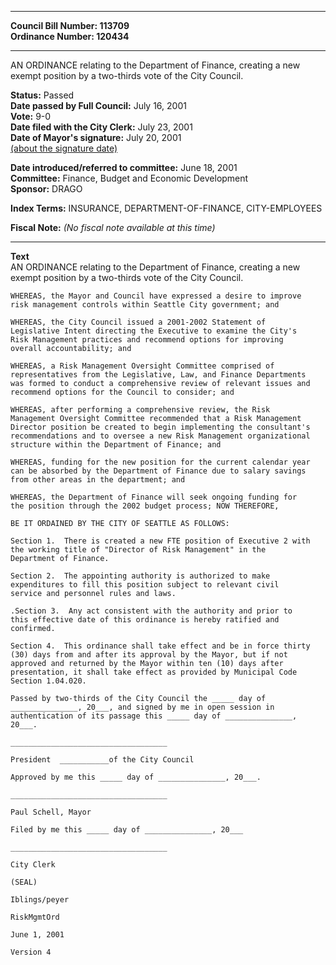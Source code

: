 * * * * *  
  
**Council Bill Number: [](#h0)[](#h2)113709**   
**Ordinance Number: 120434**  
  
* * * * *  
  
AN ORDINANCE relating to the Department of Finance, creating a new exempt position by a two-thirds vote of the City Council.  
  
**Status:** Passed   
**Date passed by Full Council:** July 16, 2001   
**Vote:** 9-0   
**Date filed with the City Clerk:** July 23, 2001   
**Date of Mayor's signature:** July 20, 2001   
[(about the signature date)](/~public/approvaldate.htm)   
  
  
**Date introduced/referred to committee:** June 18, 2001   
**Committee:** Finance, Budget and Economic Development   
**Sponsor:** DRAGO   
  
**Index Terms:** INSURANCE, DEPARTMENT-OF-FINANCE, CITY-EMPLOYEES  
  
**Fiscal Note:** *(No fiscal note available at this time)*  
  
* * * * *  
  
**Text**  
    AN ORDINANCE relating to the Department of Finance, creating a new  
    exempt position by a two-thirds vote of the City Council.  
  
    WHEREAS, the Mayor and Council have expressed a desire to improve  
    risk management controls within Seattle City government; and  
  
    WHEREAS, the City Council issued a 2001-2002 Statement of  
    Legislative Intent directing the Executive to examine the City's  
    Risk Management practices and recommend options for improving  
    overall accountability; and  
  
    WHEREAS, a Risk Management Oversight Committee comprised of  
    representatives from the Legislative, Law, and Finance Departments  
    was formed to conduct a comprehensive review of relevant issues and  
    recommend options for the Council to consider; and  
  
    WHEREAS, after performing a comprehensive review, the Risk  
    Management Oversight Committee recommended that a Risk Management  
    Director position be created to begin implementing the consultant's  
    recommendations and to oversee a new Risk Management organizational  
    structure within the Department of Finance; and  
  
    WHEREAS, funding for the new position for the current calendar year  
    can be absorbed by the Department of Finance due to salary savings  
    from other areas in the department; and  
  
    WHEREAS, the Department of Finance will seek ongoing funding for  
    the position through the 2002 budget process; NOW THEREFORE,  
  
    BE IT ORDAINED BY THE CITY OF SEATTLE AS FOLLOWS:  
  
    Section 1.  There is created a new FTE position of Executive 2 with  
    the working title of "Director of Risk Management" in the  
    Department of Finance.  
  
    Section 2.  The appointing authority is authorized to make  
    expenditures to fill this position subject to relevant civil  
    service and personnel rules and laws.  
  
    .Section 3.  Any act consistent with the authority and prior to  
    this effective date of this ordinance is hereby ratified and  
    confirmed.  
  
    Section 4.  This ordinance shall take effect and be in force thirty  
    (30) days from and after its approval by the Mayor, but if not  
    approved and returned by the Mayor within ten (10) days after  
    presentation, it shall take effect as provided by Municipal Code  
    Section 1.04.020.  
  
    Passed by two-thirds of the City Council the _____ day of  
    _______________, 20___, and signed by me in open session in  
    authentication of its passage this _____ day of _______________,  
    20___.  
  
    ___________________________________  
  
    President  ___________of the City Council  
  
    Approved by me this _____ day of _______________, 20___.  
  
    ___________________________________  
  
    Paul Schell, Mayor  
  
    Filed by me this _____ day of _______________, 20___  
  
    ___________________________________  
  
    City Clerk  
  
    (SEAL)  
  
    Iblings/peyer  
  
    RiskMgmtOrd  
  
    June 1, 2001  
  
    Version 4  
